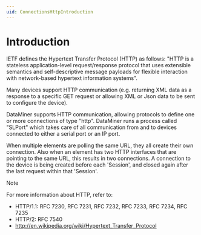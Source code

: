 ```yaml
---
uid: ConnectionsHttpIntroduction
---
```


# Introduction

IETF defines the Hypertext Transfer Protocol (HTTP) as follows: "HTTP is a stateless application-level request/response protocol that uses extensible semantics and self-descriptive message payloads for flexible interaction with network-based hypertext information systems".

Many devices support HTTP communication (e.g. returning XML data as a response to a specific GET request or allowing XML or Json data to be sent to configure the device).

DataMiner supports HTTP communication, allowing protocols to define one or more connections of type "http". DataMiner runs a process called "SLPort" which takes care of all communication from and to devices connected to either a serial port or an IP port.

When multiple elements are polling the same URL, they all create their own connection. Also when an element has two HTTP interfaces that are pointing to the same URL, this results in two connections.
A connection to the device is being created before each 'Session', and closed again after the last request within that 'Session'.

> [!NOTE]
> For more information about HTTP, refer to:
>
> - HTTP/1.1: RFC 7230, RFC 7231, RFC 7232, RFC 7233, RFC 7234, RFC 7235
> - HTTP/2: RFC 7540
> - http://en.wikipedia.org/wiki/Hypertext_Transfer_Protocol 
